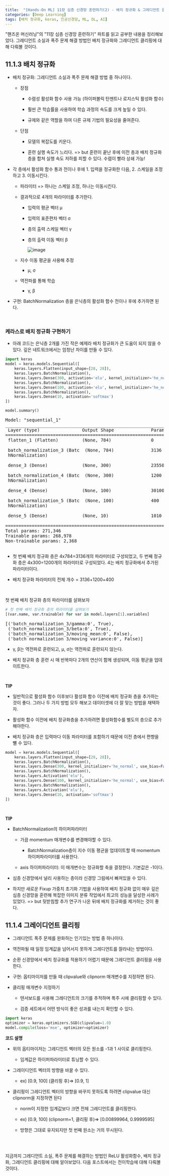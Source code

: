 ```yaml
---
title:  "[Hands-On ML] 11장 심층 신경망 훈련하기(2) - 배치 정규화 & 그레디언트 클리핑"
categories: [Deep Learning]
tags: [배치 정규화, keras, 인공신경망, ML, DL, AI]
---
```

"핸즈온 머신러닝"의 "11장 심층 신경망 훈련하기" 파트를 읽고 공부한 내용을 정리해보았다. 그레디언트 소실과 폭주 문제 해결 방법인 배치 정규화와 그레디언트 클리핑에 대해 다뤄볼 것이다.<br>

<head>
  <style>
    table.dataframe {
      white-space: normal;
      width: 100%;
      height: 240px;
      display: block;
      overflow: auto;
      font-family: Arial, sans-serif;
      font-size: 0.9rem;
      line-height: 20px;
      text-align: center;
      border: 0px !important;
    }

    table.dataframe th {
      text-align: center;
      font-weight: bold;
      padding: 8px;
    }

    table.dataframe td {
      text-align: center;
      padding: 8px;
    }

    table.dataframe tr:hover {
      background: #b8d1f3; 
    }

    .output_prompt {
      overflow: auto;
      font-size: 0.9rem;
      line-height: 1.45;
      border-radius: 0.3rem;
      -webkit-overflow-scrolling: touch;
      padding: 0.8rem;
      margin-top: 0;
      margin-bottom: 15px;
      font: 1rem Consolas, "Liberation Mono", Menlo, Courier, monospace;
      color: $code-text-color;
      border: solid 1px $border-color;
      border-radius: 0.3rem;
      word-break: normal;
      white-space: pre;
    }

  .dataframe tbody tr th:only-of-type {
      vertical-align: middle;
  }

  .dataframe tbody tr th {
      vertical-align: top;
  }

  .dataframe thead th {
      text-align: center !important;
      padding: 8px;
  }

  .page__content p {
      margin: 0 0 0px !important;
  }

  .page__content p > strong {
    font-size: 0.8rem !important;
  }

  </style>
</head>

## 11.1.3 배치 정규화

- 배치 정규화: 그레디언트 소실과 폭주 문제 해결 방법 중 하나이다.

  - 장점

    - 수렴성 활성화 함수 사용 가능 (하이퍼볼릭 탄젠트나 로지스틱 활성화 함수)

    - 훨씬 큰 학습률을 사용하여 학습 과정의 속도를 크게 높일 수 있다.

    - 규제와 같은 역할을 하여 다른 규제 기법의 필요성을 줄여준다.

  - 단점

    - 모델의 복잡도를 키운다.

    - 훈련 실행 속도가 느리다. => but 훈련이 끝난 후에 이전 층과 배치 정규화 층을 합쳐 실행 속도 저하를 피할 수 있다. 수렴이 빨라 상쇄 가능!

- 각 층에서 활성화 함수 통과 전이나 후에 1. 입력을 정규화한 다음, 2. 스케일을 조정하고 3. 이동시킨다.

  - 파라미터 => 하나는 스케일 조정, 하나는 이동시킨다.

  - 결과적으로 4개의 파라미터를 추가한다.

    - 입력의 평균 벡터 μ

    - 입력의 표준편차 벡터 σ

    - 층의 출력 스케일 벡터 γ

    - 층의 출력 이동 벡터 β  

      ![image](https://user-images.githubusercontent.com/89712324/218304785-7d8f490a-118f-40c4-b7dd-ff788a8a8bba.png)

  - 지수 이동 평균을 사용해 추정

    - μ, σ

  - 역전파를 통해 학습

    - γ, β

- 구현: BatchNormalization 층을 은닉층의 활성화 함수 전이나 후에 추가하면 된다.


<br>

### 케라스로 배치 정규화 구현하기

- 아래 코드는 은닉층 2개를 가진 작은 예제라 배치 정규화가 큰 도움이 되지 않을 수 있다. 깊은 네트워크에서는 엄청난 차이를 만들 수 있다.



```python
import keras
model = keras.models.Sequential([
    keras.layers.Flatten(input_shape=[28, 28]),
    keras.layers.BatchNormalization(),
    keras.layers.Dense(300, activation='elu', kernel_initializer='he_normal'),
    keras.layers.BatchNormalization(),
    keras.layers.Dense(100, activation='elu', kernel_initializer='he_normal'),
    keras.layers.BatchNormalization(),
    keras.layers.Dense(10, activation='softmax')
])
```


```python
model.summary()
```

<pre>
Model: "sequential_1"
_________________________________________________________________
 Layer (type)                Output Shape              Param #   
=================================================================
 flatten_1 (Flatten)         (None, 784)               0         
                                                                 
 batch_normalization_3 (Batc  (None, 784)              3136      
 hNormalization)                                                 
                                                                 
 dense_3 (Dense)             (None, 300)               235500    
                                                                 
 batch_normalization_4 (Batc  (None, 300)              1200      
 hNormalization)                                                 
                                                                 
 dense_4 (Dense)             (None, 100)               30100     
                                                                 
 batch_normalization_5 (Batc  (None, 100)              400       
 hNormalization)                                                 
                                                                 
 dense_5 (Dense)             (None, 10)                1010      
                                                                 
=================================================================
Total params: 271,346
Trainable params: 268,978
Non-trainable params: 2,368
_________________________________________________________________
</pre>
- 첫 번째 배치 정규화 층은 4x784=3136개의 파라미터로 구성되었고, 두 번째 정규화 층은 4x300=1200개의 파라미터로 구성되었다. 4는 배치 정규화에서 추가된 파라미터이다.

- 배치 정규화 파라미터의 전체 개수 = 3136+1200+400


<br>

첫 번째 배치 정규화 층의 파라미터를 살펴보자



```python
# 첫 번째 배치 정규화 층의 파라미터를 살펴보기
[(var.name, var.trainable) for var in model.layers[1].variables]
```

<pre>
[('batch_normalization_3/gamma:0', True),
 ('batch_normalization_3/beta:0', True),
 ('batch_normalization_3/moving_mean:0', False),
 ('batch_normalization_3/moving_variance:0', False)]
</pre>
- γ, β는 역전파로 훈련되고, μ, σ는 역전파로 훈련되지 않는다.

- 배치 정규화 층 훈련 시 매 반복마다 2개의 연산이 함께 생성되며, 이동 평균을 업데이트한다.

<br>


**TIP**

- 일반적으로 활성화 함수 이후보다 활성화 함수 이전에 배치 정규화 층을 추가하는 것이 좋다. 그러나 두 가지 방법 모두 해보고 데이터셋에 더 잘 맞는 방법을 채택하자.

- 활성화 함수 이전에 배치 정규화층을 추가하려면 활성화함수를 별도의 층으로 추가해야한다.

- 배치 정규화 층은 입력마다 이동 파라미터를 포함하기 때문에 이전 층에서 편향을 뺼 수 있다.



```python
model = keras.models.Sequential([
    keras.layers.Flatten(input_shape=[28, 28]),
    keras.layers.BatchNormalization(),
    keras.layers.Dense(300, kernel_initializer='he_normal', use_bias=False),
    keras.layers.BatchNormalization(),
    keras.layers.Activation('elu'),
    keras.layers.Dense(100, kernel_initializer='he_normal', use_bias=False),
    keras.layers.BatchNormalization(),
    keras.layers.Activation('elu'),
    keras.layers.Dense(10, activation='softmax')
])
```

<br>

**TIP**

- BatchNormalization의 하이퍼파라미터 

  - 가끔 momentum 매개변수를 변경해야할 수 있다.

    - BatchNormalization층이 지수 이동 평균을 업데이트할 때 momentum 하이퍼파라미터를 사용한다.

  - axis 하이퍼파라미터: 이 매개변수는 정규화할 축을 결정한다. 기본값은 -1이다.

- 심층 신경망에서 널리 사용하는 층이라 신경망 그림에서 빠져있을 수 있다.

- 하지만 새로운 Fixup 가중치 초기화 기법을 사용하여 배치 정규화 없이 매우 깊은 심층 신경망을 훈련해 복잡한 이미지 분류 작업에서 최고의 성능을 달성한 사례가 있었다. => but 뒷받침할 추가 연구가 나온 뒤에 배치 정규화를 제거하는 것이 좋다.




## 11.1.4 그레이디언트 클리핑

- 그레디언트 폭주 문제를 완화하는 인기있는 방법 중 하나이다.

- 역전파될 때 일정 임계값을 넘어서지 못하게 그레디언트를 잘라내는 방법이다.

- 순환 신경망에서 배치 정규화를 적용하기 어렵기 때문에 그레디언트 클리핑을 사용한다.

- 구현: 옵티마이저를 만들 때 clipvalue와 clipnorm 매개변수를 지정하면 된다.

- 클리핑 매개변수 지정하기

  - 텐서보드를 사용해 그레디언트의 크기를 추적하며 폭주 시에 클리핑할 수 있다.

  - 검증 세트에서 어떤 방식이 좋은 성과를 내는지 확인할 수 있다.



```python
import keras
optimizer = keras.optimizers.SGD(clipvalue=1.0)
model.compile(loss='mse', optimizer=optimizer)
```

**코드 설명**

- 위의 옵티마이저는 그레디언트 벡터의 모든 원소를 -1과 1 사이로 클리핑한다.

  - 임계값은 하이퍼파라미터로 튜닝할 수 있다.

- 그레이디언트 벡터의 방향을 바꿀 수 있다.

  - ex) [0.9, 100] (클리핑 후)=> [0.9, 1]

- 클리핑이 그레디언트 벡터의 방향을 바꾸지 못하도록 하려면 clipvalue 대신 clipnorm을 지정하면 된다

  - norm이 지정한 임계값보다 크면 전체 그레디언트를 클리핑한다.

  - ex) [0.9, 100] (clipnorm=1, 클리핑 후)=> [0.00899964, 0.9999595]

  - 방향은 그대로 유지되지만 첫 번째 원소는 거의 무시된다.



<br>
<br>

지금까지 그레디언트 소실, 폭주 문제를 해결하는 방법인 ReLU 활성화함수, 배치 정규화, 그레디언트 클리핑에 대해 알아보았다. 다음 포스트에서는 전이학습에 대해 다뤄볼 것이다.